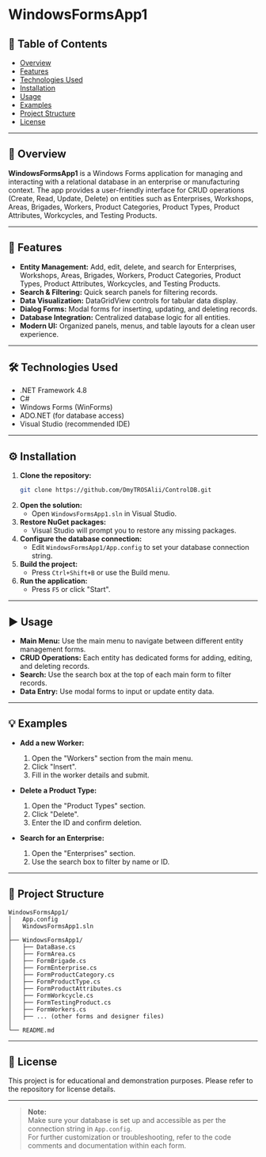 # WindowsFormsApp1

## 📑 Table of Contents
- [Overview](#-overview)
- [Features](#-features)
- [Technologies Used](#-technologies-used)
- [Installation](#-installation)
- [Usage](#-usage)
- [Examples](#-examples)
- [Project Structure](#-project-structure)
- [License](#-license)

---

## 📝 Overview

**WindowsFormsApp1** is a Windows Forms application for managing and interacting with a relational database in an enterprise or manufacturing context. The app provides a user-friendly interface for CRUD operations (Create, Read, Update, Delete) on entities such as Enterprises, Workshops, Areas, Brigades, Workers, Product Categories, Product Types, Product Attributes, Workcycles, and Testing Products.

---

## 🚀 Features

- **Entity Management:** Add, edit, delete, and search for Enterprises, Workshops, Areas, Brigades, Workers, Product Categories, Product Types, Product Attributes, Workcycles, and Testing Products.
- **Search & Filtering:** Quick search panels for filtering records.
- **Data Visualization:** DataGridView controls for tabular data display.
- **Dialog Forms:** Modal forms for inserting, updating, and deleting records.
- **Database Integration:** Centralized database logic for all entities.
- **Modern UI:** Organized panels, menus, and table layouts for a clean user experience.

---

## 🛠 Technologies Used

- .NET Framework 4.8
- C#
- Windows Forms (WinForms)
- ADO.NET (for database access)
- Visual Studio (recommended IDE)

---

## ⚙ Installation

1. **Clone the repository:**
   ```sh
   git clone https://github.com/DmyTROSAlii/ControlDB.git
   ```
2. **Open the solution:**
   - Open `WindowsFormsApp1.sln` in Visual Studio.
3. **Restore NuGet packages:**
   - Visual Studio will prompt you to restore any missing packages.
4. **Configure the database connection:**
   - Edit `WindowsFormsApp1/App.config` to set your database connection string.
5. **Build the project:**
   - Press `Ctrl+Shift+B` or use the Build menu.
6. **Run the application:**
   - Press `F5` or click "Start".

---

## ▶ Usage

- **Main Menu:** Use the main menu to navigate between different entity management forms.
- **CRUD Operations:** Each entity has dedicated forms for adding, editing, and deleting records.
- **Search:** Use the search box at the top of each main form to filter records.
- **Data Entry:** Use modal forms to input or update entity data.

---

## 💡 Examples

- **Add a new Worker:**
  1. Open the "Workers" section from the main menu.
  2. Click "Insert".
  3. Fill in the worker details and submit.

- **Delete a Product Type:**
  1. Open the "Product Types" section.
  2. Click "Delete".
  3. Enter the ID and confirm deletion.

- **Search for an Enterprise:**
  1. Open the "Enterprises" section.
  2. Use the search box to filter by name or ID.

---

## 📁 Project Structure

```
WindowsFormsApp1/
│   App.config
│   WindowsFormsApp1.sln
│
├── WindowsFormsApp1/
│   ├── DataBase.cs
│   ├── FormArea.cs
│   ├── FormBrigade.cs
│   ├── FormEnterprise.cs
│   ├── FormProductCategory.cs
│   ├── FormProductType.cs
│   ├── FormProductAttributes.cs
│   ├── FormWorkcycle.cs
│   ├── FormTestingProduct.cs
│   ├── FormWorkers.cs
│   ├── ... (other forms and designer files)
│
└── README.md
```

---

## 📜 License

This project is for educational and demonstration purposes. Please refer to the repository for license details.

---

> **Note:**  
> Make sure your database is set up and accessible as per the connection string in `App.config`.  
> For further customization or troubleshooting, refer to the code comments and documentation within each form.
